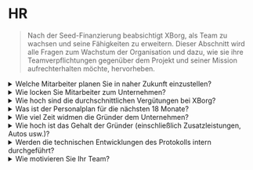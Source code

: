 # HR

> Nach der Seed-Finanzierung beabsichtigt XBorg, als Team zu wachsen und seine Fähigkeiten zu erweitern. Dieser Abschnitt wird alle Fragen zum Wachstum der Organisation und dazu, wie sie ihre Teamverpflichtungen gegenüber dem Projekt und seiner Mission aufrechterhalten möchte, hervorheben.

<details>

<summary>Welche Mitarbeiter planen Sie in naher Zukunft einzustellen?</summary>

Im Rahmen unseres strategischen Wachstumsplans haben wir begonnen, im kommenden Quartal (Q2 2023) 2 bis 3 erfahrene Softwareingenieure einzustellen. Diese Einstellungsoffensive ist ein entscheidender Schritt zur Verwirklichung unseres umfassenden 18-monatigen Fahrplans, der unsere ehrgeizigen Pläne und Ziele für die Zukunft skizziert.

</details>

<details>

<summary>Wie locken Sie Mitarbeiter zum Unternehmen?</summary>

Bei XBorg erkennen wir, dass der Grundstein unseres Erfolgs in der Qualität der Talente liegt, die wir anziehen und halten. Um sicherzustellen, dass wir Zugang zu den besten und klügsten Köpfen der Branche haben, setzen wir auf einen vielschichtigen Ansatz zur Talentgewinnung. Dabei nutzen wir die Kraft unserer Community, die Karrierewebsite von SwissBorg, Empfehlungen durch Mundpropaganda und ein robustes Empfehlungsprogramm. Wir bleiben bestrebt, unsere Outreach-Strategien weiter zu verbessern und zu stärken, um erstklassige technische Profile für unser dynamisches und innovatives Team zu gewinnen.

</details>

<details>

<summary>Wie hoch sind die durchschnittlichen Vergütungen bei XBorg?</summary>

Bei XBorg haben wir eine Vergütungsstruktur implementiert, die eine durchschnittliche Vergütung von **3.200 USDC** vorsieht, ergänzt durch Anreize in Form von **XBG-Token**. Obwohl dieser Ansatz unsere Verpflichtung widerspiegelt, die Interessen unserer Teammitglieder mit denen des XBorg-Ökosystems in Einklang zu bringen, ist es erwähnenswert, dass unsere Vergütungssätze unter den gängigen Marktnormen liegen. Dies spiegelt das tiefe Engagement und die Hingabe unserer Teammitglieder am Erfolg unserer gemeinsamen Vision wider. Die Vergütungen für Softwareingenieure sind höher und liegen zwischen 4.000 USDC und 8.000 USDC.&#x20;

</details>

<details>

<summary>Was ist der Personalplan für die nächsten 18 Monate?</summary>

Um unsere betrieblichen Fähigkeiten zu erweitern und die Leistung unserer Infrastruktur zu verbessern, planen wir die Einstellung weiterer Ingenieure, insbesondere in den Bereichen Backend-Entwicklung, Smart Contract Engineering und DevOps. Wir streben an, in den nächsten 18 Monaten 15 hochqualifizierte Ingenieure einzustellen. Neben unserem technischen Team planen wir auch die Einstellung von Fachleuten in den Bereichen Geschäftsentwicklung, Rechtsberatung und Buchhaltung, um das Wachstum des Protokolls zu unterstützen. Wir werden Zuschüsse an Drittanbieterentwickler vergeben, während wir die Anzahl der Ökosystemanwendungen skalieren.

</details>

<details>

<summary>Wie viel Zeit widmen die Gründer dem Unternehmen?</summary>

Louis ist der alleinige Gründer von XBorg und widmet sich voll und ganz seiner Rolle, ohne dass andere gleichzeitige Unternehmungen um seine Zeit und Aufmerksamkeit konkurrieren.

</details>

<details>

<summary>Wie hoch ist das Gehalt der Gründer (einschließlich Zusatzleistungen, Autos usw.)?</summary>

Das Gehalt des Gründers beträgt **3.000 USDC**, was unter dem Durchschnitt des Teams liegt. Es gibt keine weiteren Vergünstigungen.

</details>

<details>

<summary>Werden die technischen Entwicklungen des Protokolls intern durchgeführt?</summary>

Bei XBorg glauben wir daran, technische Lösungen intern zu entwickeln und die Expertise unseres engagierten Entwicklungsteams zu nutzen. Auslagerungen an externe Auftragnehmer sehen wir als kurzfristige Lösung an, die nicht die Vorteile langfristiger Investitionen in die Fähigkeiten unseres eigenen Teams bietet. Daher haben wir Priorität darauf gelegt, unser internes Team aufzubauen und ihr Wachstum zu fördern, um den Wert unserer technischen Entwicklungen zu maximieren.

</details>

<details>

<summary>Wie motivieren Sie Ihr Team?</summary>

Um die Interessen unserer Teammitglieder mit denen des XBorg-Ökosystems in Einklang zu bringen, haben wir ein Vergütungsmodell entwickelt, das eine Kombination aus USDC-basierter Vergütung und einer Zuteilung von XBG-Token aus dem Team-Token-Vorrat vorsieht. Dieser Ansatz schafft Anreize und motiviert unsere Teammitglieder, unsere gemeinsamen Ziele zu erreichen und ein Gefühl gemeinsamen Eigentums und Interessensabstimmung zu fördern.

</details>